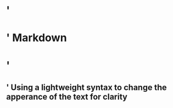 # '<h1>' Markdown
# '<h2>' Using a lightweight syntax to change the apperance of the text for clarity
